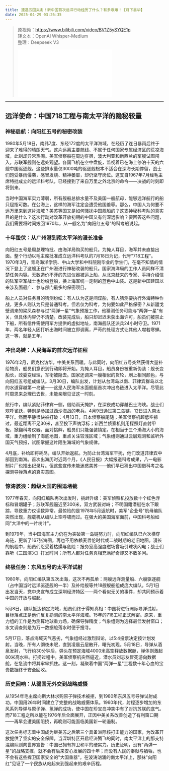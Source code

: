 ```yaml
---
title: 遭遇五国夹击！新中国首次远洋行动经历了什么？有多艰难！【月下昙华】
date: 2025-04-29 03:26:35
---
```


> 原视频：https://www.bilibili.com/video/BV1Z5ySYQE1p<br>转文本：OpenAI Whisper-Medium<br>整理：Deepseek V3
>
> <iframe src="//player.bilibili.com/player.html?bvid=BV1Z5ySYQE1p&autoplay=0" scrolling="no" border="0" frameborder="no" framespacing="0" allowfullscreen="true"></iframe>

---

## 远洋使命：中国718工程与南太平洋的隐秘较量

### 神秘启航：向阳红五号的秘密改装

1980年5月18日，南纬7度、东经172度的太平洋海域，在经历了连日暴雨后终于迎来了难得的晴朗天气。这片远离主要航线、不属于任何国家专属经济区的荒凉海域，此刻却异常热闹。美军侦察船在周边徘徊，澳大利亚和新西兰的军舰试图闯入，苏联军舰则在远处观望。各国飞机在空中盘旋，监视着已在海上停泊十天的六艘中国驱逐舰。这些排水量仅3000吨的驱逐舰根本不适合在深海长期停留，战士们饱受暴雨侵袭，感冒发烧、精神萎靡，却仍坚守岗位。这支自1967年7月经毛主席特批成立的远洋科考队，已经接到了来自万里之外北京的命令——决战的时刻即将到来。

当时中国海军实力薄弱，所有舰船总排水量不及美国一艘航母，能够远洋航行的船只屈指可数。在公海上，这样的海军注定会遭受他国羞辱。那么，中国人为何要不远万里来到这片海域？美苏等国又是如何骚扰中国舰船的？这支神秘科考队的真实目的是什么？这次行动对改革开放初期的中国又有何深远影响？要回答这些问题，我们需要将时间拨回1970年，从一艘名为"向阳红五号"的科考船说起。

### 十年蛰伏：从广州港到南太平洋的漫长准备

向阳红五号是周总理特批、由海洋局购买的船只。为掩人耳目，海军并未直接出面。整个行动以毛主席批准成立远洋科考队的7月18日为记，代号"718工程"。1970年3月，青岛海洋学院、中山大学和中科院刚毕业的学生们，在毫不知情的情况下登上了这艘正在广州港进行神秘改装的船只。国家海洋局的工作人员同样不清楚任务内容。无数造价不菲的先进仪器被运上船，从北京赶来的专家、手持介绍信的陆军空军战士也纷纷登船，换上海军统一定制的蓝色中山装。这是新中国建国以来涉及面最广、参与部门最多的保密项目。

船上人员对任务目的猜测纷纭：有人认为这是间谍船，有人猜测要执行外海特种作战，更多人则认为只是普通科考。但若仅为科考，为何要如此严格保密？从新疆戈壁调来的梁凤森参与过"两弹一星"气象预报工作，他猜测任务可能与"两弹一星"有关，但具体内容仍不清楚。改装完成后，船只却迟迟未获出海许可，船员们被禁止下船，所有信件需使用军方提供的虚拟地址，南海舰队还派兵24小时守卫。1971年，两名年轻人因打听出海时间被立即调离，严苛的处理方式让其他人噤若寒蝉。这一等，就是五年。

### 冲出岛链：人民海军的首次远洋征程

1976年2月，尼克松访华，中美关系回暖。与此同时，向阳红五号突然获得大量补给物资，船员们意识到行动即将开始。为掩人耳目，船员身份被重新伪装：舰长变船长，政委变经理，军衔被隐去。国家还调来一艘相似的货轮，刷上相同颜色，与向阳红五号组成编队。3月30日，编队出发，计划从台湾岛以南、菲律宾群岛以北的水道穿越第一岛链——这是人民海军水面舰艇首次冲出岛链进入太平洋。尽管此时周恩来总理已去世，未能亲眼见证这一时刻。

航行中，编队紧贴菲律宾一侧，借助雨天掩护，在深夜成功穿越巴士海峡。战士们欢呼雀跃，特别是参加过西沙海战的老兵。4月9日通过第二岛链，12日进入南太平洋。然而平静很快被打破：4月13日，日本侦察船尾随；美军侦察机超低空掠过，最近距离不足30米，甚至投下声纳浮标；新西兰侦察机则用探照灯直射甲板，掀翻科考仪器。面对挑衅，船员们只能强装镇定。在相当于三个渤海大小的海域，重力组绘制了海底地图，重点关注较浅区域；气象组则通过云层观测和监听外国天气预报，试图掌握这片陌生海域的气象规律。

4月底，补给即将耗尽，编队开始返航。为防止台湾海军干扰，他们改道菲律宾中部回到南海。首次出海历时近两个月，《人民日报》大幅报道科考成果，八一电影制片厂也推出纪录片。但这些宣传未能迷惑美苏——他们早已猜出中国借科考之名探测导弹落点的真实意图。

### 惊涛骇浪：超级大国的围追堵截

1977年春天，向阳红编队再次出发时，挑衅升级：美军侦察机投放数十个红色浮标和冒烟罐子；苏联军舰逼近至300米，双方武装对峙；不明国籍潜艇在水下跟踪，导致重力仪读数异常。最惊险的是1978年5月返航时，美军"企业号"航母编队突然出现，舰载机从编队上空呼啸而过。在强大的美国海军面前，中国科考船如同"大洋中的一片树叶"。

到1979年，当中国海军主力仍在为突破第一岛链努力时，向阳红编队已六次横穿岛链，更新了167张海图，再也不用依赖麦哲伦时代或二战时期的老旧地图。漫长的航程中，船员们忍受着枯燥与危险：报务室高强度磁场曾吸引球状闪电；战士们靠听《三国演义》打发时间；所有人都对任务真相充满好奇却又不敢多问。

### 终极任务：东风五号的太平洋试射

1980年，向阳红编队第五次出海，这次不再孤单：两艘远洋测量船、六艘驱逐舰（占中国当时远洋驱逐舰的一半）及补给舰等共18艘舰船组成庞大编队。5月1日出发当天，党中央宣布成立深圳经济特区——两个看似无关的事件，却共同预示着中国的开放与崛起。

5月8日，编队抵达预定海域，船员们终于得知真相：中国将进行洲际导弹试射，目标落点正是他们反复勘测的南太平洋海域。15年的718工程正式解密。原来，重力组的工作是为测算地球重力场，确保导弹精度；气象组则为选择最佳发射窗口；水文调查则是为万一数据舱落水时便于搜寻。

5月17日，落点海域天气恶劣，气象组经过激烈辩论，以5:4投票决定按计划发射。当晚，所有人彻夜未眠，直到凌晨云层散开，曙光初现。5月18日，导弹从酒泉发射，飞行约30分钟后，弹头在预定海域4000米高空释放数据舱，弹体则激起80米高水柱。打捞过程中，美军侦察机突然逼近，潜水员刘志友冒死游向数据舱，在急流中将其牢牢抓住。这一刻，凝聚着中国"两弹一星"工程数十年心血的宝贵数据终于安全回收。

### 历史回响：从弱国无外交到战略威慑

从1954年毛主席向斯大林求购原子弹技术被拒，到1980年东风五号导弹试射成功，中国用26年时间建立了完整的战略威慑体系。1960年代，射程逐步增加的东风系列导弹与原子弹、氢弹的成功，使中国在珍宝岛冲突中有了对抗苏联的底气。而718工程之所以能在1976年后全面展开，正因中美关系改善创造了有利窗口期——再早会遭美国阻挠，再晚则可能面临美国新一轮遏制。

这次任务标志着中国成为继美苏之后第三个具备洲际核打击能力的国家，为改革开放提供了坚实的安全保障。当深圳特区开启经济腾飞的同时，南太平洋上的那支特混编队则向世界宣告：中国已拥有捍卫和平的硬实力。历史证明，没有"两弹一星"的战略支撑，就不会有后来安心发展的四十年；而没有人民的奉献与牺牲，也不会有这些捍卫国家安全的"大国重器"。在波涛汹涌的南太平洋上，那抹"向阳红"见证了一个民族从站起来到强起来的艰辛历程。